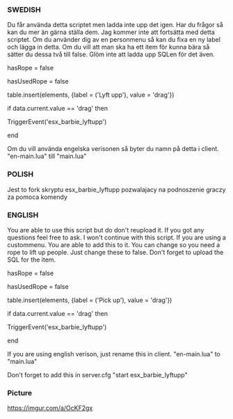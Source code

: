 ### SWEDISH ###

Du får använda detta scriptet men ladda inte upp det igen. Har du frågor så kan du mer än gärna ställa dem.
Jag kommer inte att fortsätta med detta scriptet.
Om du använder dig av en personmenu så kan du fixa en ny label och lägga in detta. Om du vill att man ska ha ett item för kunna bära så sätter du dessa två till false. Glöm inte att ladda upp SQLen för det även.

hasRope = false

hasUsedRope = false

table.insert(elements, {label = ('Lyft upp'), value = 'drag'})

if data.current.value == 'drag' then

  TriggerEvent('esx_barbie_lyftupp')

end

Om du vill använda engelska verisonen så byter du namn på detta i client.
"en-main.lua" till "main.lua"
### POLISH ###
Jest to fork skryptu esx_barbie_lyftupp pozwalajacy na podnoszenie graczy
za pomoca komendy

### ENGLISH ###

You are able to use this script but do don't reupload it.
If you got any questions feel free to ask.
I won't continue with this script. If you are using a custommenu. You are able to add this to it. You can change so you need a rope to lift up people. Just change these to false. Don't forget to upload the SQL for the item.

hasRope = false

hasUsedRope = false

table.insert(elements, {label = ('Pick up'), value = 'drag'})

if data.current.value == 'drag' then

  TriggerEvent('esx_barbie_lyftupp')

end


If you are using english verison, just rename this in client.
"en-main.lua" to "main.lua"

Don't forget to add this in server.cfg "start esx_barbie_lyftupp"

### Picture ###
https://imgur.com/a/OcKF2gx


